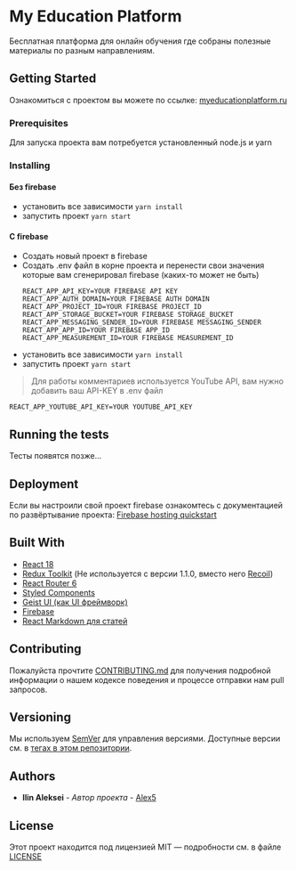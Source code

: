 # My Education Platform

Бесплатная платформа для онлайн обучения где собраны полезные материалы по разным направлениям.

## Getting Started

Ознакомиться с проектом вы можете по ссылке: [myeducationplatform.ru](https://myeducationplatform.ru/)

### Prerequisites

Для запуска проекта вам потребуется установленный node.js и yarn

### Installing

#### Без firebase

* установить все зависимости ```yarn install```
* запустить проект ```yarn start```

#### С firebase

* Создать новый проект в firebase
* Создать .env файл в корне проекта и перенести свои значения которые вам сгенерировал firebase (каких-то может не быть)
  ```
  REACT_APP_API_KEY=YOUR FIREBASE API KEY
  REACT_APP_AUTH_DOMAIN=YOUR FIREBASE AUTH DOMAIN
  REACT_APP_PROJECT_ID=YOUR FIREBASE PROJECT_ID
  REACT_APP_STORAGE_BUCKET=YOUR FIREBASE STORAGE_BUCKET
  REACT_APP_MESSAGING_SENDER_ID=YOUR FIREBASE MESSAGING_SENDER
  REACT_APP_APP_ID=YOUR FIREBASE APP_ID
  REACT_APP_MEASUREMENT_ID=YOUR FIREBASE MEASUREMENT_ID
  ```
* установить все зависимости ```yarn install```
* запустить проект ```yarn start```

> Для работы комментариев используется YouTube API, вам нужно добавить ваш API-KEY в .env файл
```
REACT_APP_YOUTUBE_API_KEY=YOUR YOUTUBE_API_KEY
```
## Running the tests

Тесты появятся позже...

## Deployment

Если вы настроили свой проект firebase ознакомтесь с документацией по развёртывание проекта: [Firebase hosting quickstart](https://firebase.google.com/docs/hosting/quickstart/)

## Built With
* [React 18](https://reactjs.org/blog/2022/03/08/react-18-upgrade-guide.html)
* [Redux Toolkit](https://redux-toolkit.js.org/) (Не используется с версии 1.1.0, вместо него [Recoil](https://recoiljs.org/))
* [React Router 6](https://reactrouter.com/)
* [Styled Components](https://styled-components.com/)
* [Geist UI (как UI фреймворк)](https://geist-ui.dev/en-us)
* [Firebase](https://firebase.google.com/)
* [React Markdown для статей](https://github.com/remarkjs/react-markdown/)

## Contributing

Пожалуйста прочтите [CONTRIBUTING.md](https://github.com/Alex5/my-education-platform/blob/master/CONTRIBUTING.md) для получения подробной информации о нашем кодексе поведения и процессе отправки нам pull запросов.

## Versioning

Мы используем [SemVer](http://semver.org/) для управления версиями. Доступные версии см. в [тегах в этом репозитории](https://github.com/Alex5/my-education-platform/tags).

## Authors

* **Ilin Aleksei** - *Автор проекта* - [Alex5](https://github.com/Alex5)

## License

Этот проект находится под лицензией MIT — подробности см. в файле [LICENSE](https://github.com/Alex5/my-education-platform/blob/master/LICENSE)
